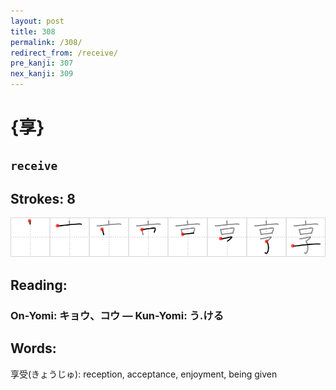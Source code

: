 ```yaml
---
layout: post
title: 308
permalink: /308/
redirect_from: /receive/
pre_kanji: 307
nex_kanji: 309
---
```


# {享}

## `receive`

## Strokes: 8

<div class="stroke"><img src="../images/E4BAAB.png" /></div>

## Reading:

### On-Yomi: キョウ、コウ &mdash; Kun-Yomi: う.ける

## Words:

享受(きょうじゅ): reception, acceptance, enjoyment, being given
